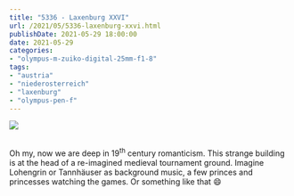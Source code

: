 ```yaml
---
title: "5336 - Laxenburg XXVI"
url: /2021/05/5336-laxenburg-xxvi.html
publishDate: 2021-05-29 18:00:00
date: 2021-05-29
categories:
- "olympus-m-zuiko-digital-25mm-f1-8"
tags:
- "austria"
- "niederosterreich"
- "laxenburg"
- "olympus-pen-f"
---
```

<div class="container">
<div class="center"><a target="_blank" href="https://d25zfm9zpd7gm5.cloudfront.net/1200x1200/2019/20190422_133009_lr.jpg"><img class="webfeedsFeaturedVisual" src="https://d25zfm9zpd7gm5.cloudfront.net/0600x0600/2019/20190422_133009_lr.jpg" /></a></div>
</div>
<br />

Oh my, now we are deep in 19<sup>th</sup> century
romanticism. This strange building is at the head of a
re-imagined medieval tournament ground. Imagine Lohengrin or
Tannhäuser as background music, a few princes and princesses
watching the games. Or something like that :smile:

